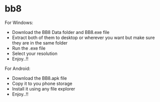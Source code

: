 # bb8

For Windows:
  - Download the BB8 Data folder and BB8.exe file
  - Extract both of them to desktop or wherever you want but make sure they are in the same folder
  - Run the .exe file
  - Select your resolution
  - Enjoy..!!
  

For Android:
  - Download the BB8.apk file 
  - Copy it to you phone storage
  - Install it using any file explorer
  - Enjoy..!!
  
